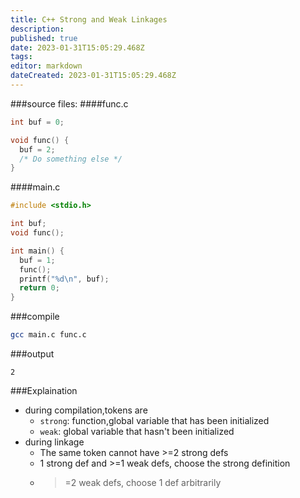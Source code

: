 ```yaml
---
title: C++ Strong and Weak Linkages
description: 
published: true
date: 2023-01-31T15:05:29.468Z
tags: 
editor: markdown
dateCreated: 2023-01-31T15:05:29.468Z
---
```


###source files:
####func.c
```cpp
int buf = 0;

void func() {
  buf = 2;
  /* Do something else */
}
```

####main.c
```cpp
#include <stdio.h>

int buf;
void func();

int main() {
  buf = 1;
  func();
  printf("%d\n", buf);
  return 0;
}
```
###compile
```bash
gcc main.c func.c
```

###output
```
2
```

###Explaination
- during compilation,tokens are
  - `strong`: function,global variable that has been initialized
  - `weak`: global variable that hasn't been initialized
- during linkage
  - The same token cannot have >=2 strong defs
  - 1 strong def and >=1 weak defs, choose the strong definition
  - >=2 weak defs, choose 1 def arbitrarily